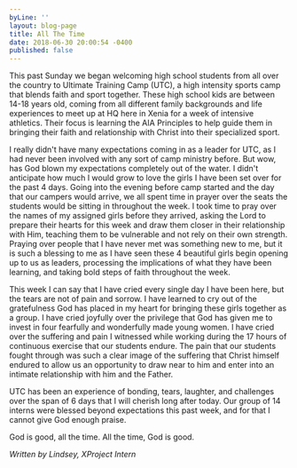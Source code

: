 ```yaml
---
byLine: ''
layout: blog-page
title: All The Time
date: 2018-06-30 20:00:54 -0400
published: false
---
```

This past Sunday we began welcoming high school students from all over the country to Ultimate Training Camp (UTC), a high intensity sports camp that blends faith and sport together. These high school kids are between 14-18 years old, coming from all different family backgrounds and life experiences to meet up at HQ here in Xenia for a week of intensive athletics. Their focus is learning the AIA Principles to help guide them in bringing their faith and relationship with Christ into their specialized sport. 

  
I really didn't have many expectations coming in as a leader for UTC, as I had never been involved with any sort of camp ministry before. But wow, has God blown my expectations completely out of the water. I didn't anticipate how much I would grow to love the girls I have been set over for the past 4 days. Going into the evening before camp started and the day that our campers would arrive, we all spent time in prayer over the seats the students would be sitting in throughout the week. I took time to pray over the names of my assigned girls before they arrived, asking the Lord to prepare their hearts for this week and draw them closer in their relationship with Him, teaching them to be vulnerable and not rely on their own strength. Praying over people that I have never met was something new to me, but it is such a blessing to me as I have seen these 4 beautiful girls begin opening up to us as leaders, processing the implications of what they have been learning, and taking bold steps of faith throughout the week. 

  
This week I can say that I have cried every single day I have been here, but the tears are not of pain and sorrow. I have learned to cry out of the gratefulness God has placed in my heart for bringing these girls together as a group. I have cried joyfully over the privilege that God has given me to invest in four fearfully and wonderfully made young women. I have cried over the suffering and pain I witnessed while working during the 17 hours of continuous exercise that our students endure. The pain that our students fought through was such a clear image of the suffering that Christ himself endured to allow us an opportunity to draw near to him and enter into an intimate relationship with him and the Father. 

UTC has been an experience of bonding, tears, laughter, and challenges over the span of 6 days that I will cherish long after today. Our group of 14 interns were blessed beyond expectations this past week, and for that I cannot give God enough praise.

God is good, all the time. All the time, God is good.

_Written by Lindsey, XProject Intern_
